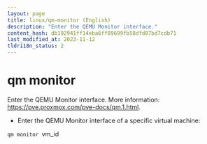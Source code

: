 ```yaml
---
layout: page
title: linux/qm-monitor (English)
description: "Enter the QEMU Monitor interface."
content_hash: db192941ff14eba6ff89699fb58dfd87bd7cdb71
last_modified_at: 2023-11-12
tldri18n_status: 2
---
```

# qm monitor

Enter the QEMU Monitor interface.
More information: <https://pve.proxmox.com/pve-docs/qm.1.html>.

- Enter the QEMU Monitor interface of a specific virtual machine:

`qm monitor `<span class="tldr-var badge badge-pill bg-dark-lm bg-white-dm text-white-lm text-dark-dm font-weight-bold">vm_id</span>
